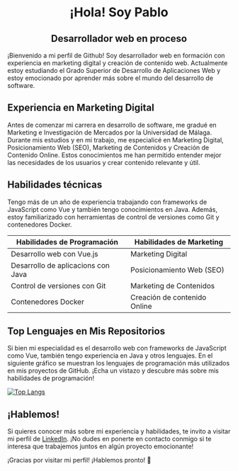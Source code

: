 <!---
pabcrudel/pabcrudel is a ✨ special ✨ repository because its `README.md` (this file) appears on your GitHub profile.
You can click the Preview link to take a look at your changes.
--->

<h1 align="center">¡Hola! Soy Pablo</h1>
<h2 align="center">Desarrollador web en proceso</h2>

¡Bienvenido a mi perfil de Github! Soy desarrollador web en formación con experiencia en marketing digital y creación de contenido web. Actualmente estoy estudiando el Grado Superior de Desarrollo de Aplicaciones Web y estoy emocionado por aprender más sobre el mundo del desarrollo de software.

## Experiencia en Marketing Digital

Antes de comenzar mi carrera en desarrollo de software, me gradué en Marketing e Investigación de Mercados por la Universidad de Málaga. Durante mis estudios y en mi trabajo, me especialicé en Marketing Digital, Posicionamiento Web (SEO), Marketing de Contenidos y Creación de Contenido Online. Estos conocimientos me han permitido entender mejor las necesidades de los usuarios y crear contenido relevante y útil.

## Habilidades técnicas

Tengo más de un año de experiencia trabajando con frameworks de JavaScript como Vue y también tengo conocimientos en Java. Además, estoy familiarizado con herramientas de control de versiones como Git y contenedores Docker.

| Habilidades de Programación | Habilidades de Marketing |
| -------------------- | ------------------------ |
| Desarrollo web con Vue.js | Marketing Digital |
| Desarrollo de aplicacions con Java | Posicionamiento Web (SEO) |
| Control de versiones con Git | Marketing de Contenidos |
| Contenedores Docker | Creación de contenido Online |

## Top Lenguajes en Mis Repositorios

Si bien mi especialidad es el desarrollo web con frameworks de JavaScript como Vue, también tengo experiencia en Java y otros lenguajes. En el siguiente gráfico se muestran los lenguajes de programación más utilizados en mis proyectos de GitHub. ¡Echa un vistazo y descubre más sobre mis habilidades de programación!

[![Top Langs](https://github-readme-stats.vercel.app/api/top-langs/?username=pabcrudel&layout=compact&langs_count=10&hide_title=true)](https://github.com/pabcrudel?tab=repositories)


## ¡Hablemos!

Si quieres conocer más sobre mi experiencia y habilidades, te invito a visitar mi perfil de [LinkedIn](https://www.linkedin.com/in/pablocrudelhom/). ¡No dudes en ponerte en contacto conmigo si te interesa que trabajemos juntos en algún proyecto emocionante! 

¡Gracias por visitar mi perfil! ¡Hablemos pronto! 🚀
